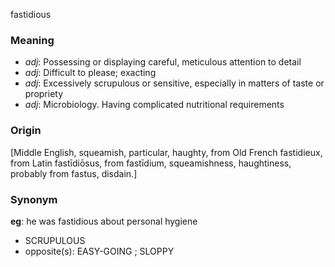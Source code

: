fastidious
### Meaning
+ _adj_: Possessing or displaying careful, meticulous attention to detail
+ _adj_: Difficult to please; exacting
+ _adj_: Excessively scrupulous or sensitive, especially in matters of taste or propriety
+ _adj_: Microbiology. Having complicated nutritional requirements

### Origin

[Middle English, squeamish, particular, haughty, from Old French fastidieux, from Latin fastīdiōsus, from fastīdium, squeamishness, haughtiness, probably from fastus, disdain.]

### Synonym

__eg__: he was fastidious about personal hygiene

+ SCRUPULOUS
+ opposite(s): EASY-GOING ; SLOPPY


